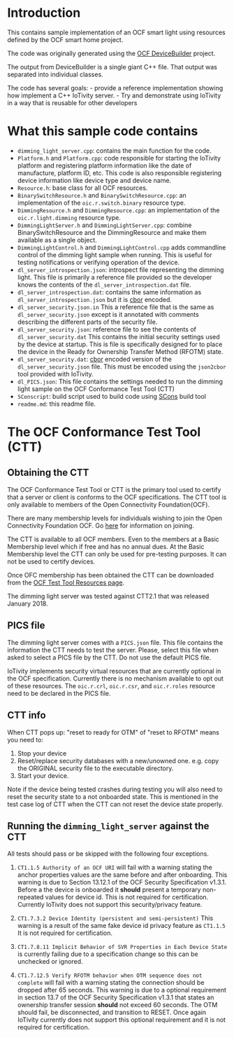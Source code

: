 # Introduction
This contains sample implementation of an OCF smart light using resources
defined by the OCF smart home project.

The code was originally generated using the
[OCF DeviceBuilder](https://github.com/openconnectivityfoundation/DeviceBuilder)
project.

The output from DeviceBuilder is a single giant C++ file. That output was
separated into individual classes.

The code has several goals:
    - provide a reference implementation showing how implement a C++ IoTivity
      server.
    - Try and demonstrate using IoTivity in a way that is reusable for other
      developers

# What this sample code contains
- `dimming_light_server.cpp`: contains the main function for the code.
- `Platform.h` and `Platform.cpp`: code responsible for starting the
  IoTivity platform and registering platform information like the date of
  manufacture, platform ID, etc. This code is also responsible registering
  device information like device type and device name.
- `Resource.h`: base class for all OCF resources.
- `BinarySwitchResource.h` and `BinarySwitchResource.cpp`: an
  implementation of the `oic.r.switch.binary` resource type.
- `DimmingResource.h` and `DimmingResource.cpp`: an implementation
  of the `oic.r.light.dimming` resource type.
- `DimmingLightServer.h` and `DimmingLightServer.cpp`: combine
  BinarySwitchResource and the DimmingResource and make them available as a
  single object.
- `DimmingLightControl.h` and `DimmingLightControl.cpp` adds commandline
  control of the dimming light sample when running. This is useful for testing
  notifications or verifying operation of the device.
- `dl_server_introspection.json`: introspect file representing the dimming
  light. This file is primarily a reference file provided so the developer knows
  the contents of the `dl_server_introspection.dat` file.
- `dl_server_introspection.dat`: contains the same information as
  `dl_server_introspection.json` but it is [cbor](http://cbor.io) encoded.
- `dl_server_security.json.in` This a reference file that is the same as
  `dl_server_security.json` except is it annotated with comments describing the
  different parts of the security file.
- `dl_server_security.json`: reference file to see the contents of
  `dl_server_security.dat` This contains the initial security settings used
  by the device at startup. This is file is specifically designed for to place
  the device in the Ready for Ownership Transfer Method (RFOTM) state.
- `dl_server_security.dat`: [cbor](http://cbor.io) encoded version of the
  `dl_server_security.json` file. This must be encoded using the
  `json2cbor` tool provided with IoTivity.
- `dl_PICS.json`: This file contains the settings needed to run the dimming
  light sample on the OCF Conformance Test Tool (CTT)
- `SConscript`: build script used to build code using
  [SCons](http://scons.org/) build tool
- `readme.md`: this readme file.

# The OCF Conformance Test Tool (CTT)
## Obtaining the CTT

The OCF Conformance Test Tool or CTT is the primary tool used to certify that a
server or client is conforms to the OCF specifications. The CTT tool is only
available to members of the Open Connectivity Foundation(OCF).

There are many membership levels for individuals wishing to join the
Open Connectivity Foundation OCF. Go [here](https://openconnectivity.org/foundation/join)
for information on joining.

The CTT is available to all OCF members. Even to the members at a Basic Membership
level which if free and has no annual dues. At the Basic Membership level the CTT
can only be used for pre-testing purposes. It can not be used to certify devices.

Once OFC membership has been obtained the CTT can be downloaded from the
[OCF Test Tool Resources page](https://workspace.openconnectivity.org/kws/test_tools/).

The dimming light server was tested against CTT2.1 that was released January 2018.

## PICS file

The dimming light server comes with a `PICS.json` file. This file contains
the information the CTT needs to test the server. Please, select this file when
asked to select a PICS file by the CTT. Do not use the default PICS file.

IoTivity implements security virtual resources that are currently optional in
the OCF specification. Currently there is no mechanism available to opt out of
these resources. The `oic.r.crl`, `oic.r.csr`, and `oic.r.roles`
resource need to be declared in the PICS file.

## CTT info

When CTT pops up:
"reset to ready for OTM" of "reset to RFOTM" means you need to:
1. Stop your device
2. Reset/replace security databases with a new/unowned one.
    e.g. copy the ORIGINAL security file to the executable directory.
3. Start your device.

Note if the device being tested crashes during testing you will also need to
reset the security state to a not onboarded state. This is mentioned in the test
case log of CTT when the CTT can not reset the device state properly.

## Running the `dimming_light_server` against the CTT

All tests should pass or be skipped with the following four exceptions.

1. `CT1.1.5 Authority of an OCF URI` will fail with a warning stating
the anchor properties values are the same before and after onboarding. This
warning is due to Section 13.12.1 of the OCF Security Specification v1.3.1.
Before a the device is onboarded it **should** present a temporary non-repeated
values for device id. This is not required for certification. Currently IoTivity
does not support this security/privacy feature.

2. `CT1.7.3.2 Device Identity (persistent and semi-persistent)`
This warning is a result of the same fake device id privacy feature as `CT1.1.5`
It is not required for certification.

3. `CT1.7.8.11 Implicit Behavior of SVR Properties in Each Device State`
is currently failing due to a specification change so this can be unchecked or
ignored.

4. `CT1.7.12.5 Verify RFOTM behavior when OTM sequence does not complete`
will fail with a warning stating the connection should be dropped after 65
seconds. This warning is due to a optional requirement in section 13.7 of the
OCF Security Specification v1.3.1 that states an ownership transfer session
**should** not exceed 60 seconds. The OTM should fail, be disconnected, and
transition to RESET. Once again IoTivity currently does not support this
optional requirement and it is not required for certification.
